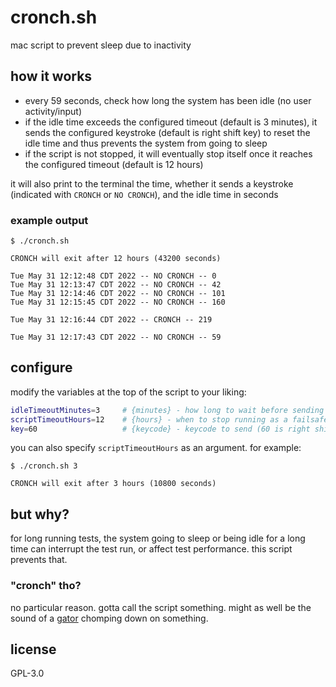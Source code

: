 # cronch.sh

mac script to prevent sleep due to inactivity

## how it works

- every 59 seconds, check how long the system has been idle (no user activity/input)
- if the idle time exceeds the configured timeout (default is 3 minutes), it sends the configured keystroke (default is right shift key) to reset the idle time and thus prevents the system from going to sleep
- if the script is not stopped, it will eventually stop itself once it reaches the configured timeout (default is 12 hours)

it will also print to the terminal the time, whether it sends a keystroke (indicated with `CRONCH` or `NO CRONCH`), and the idle time in seconds

### example output

```text
$ ./cronch.sh

CRONCH will exit after 12 hours (43200 seconds)

Tue May 31 12:12:48 CDT 2022 -- NO CRONCH -- 0
Tue May 31 12:13:47 CDT 2022 -- NO CRONCH -- 42
Tue May 31 12:14:46 CDT 2022 -- NO CRONCH -- 101
Tue May 31 12:15:45 CDT 2022 -- NO CRONCH -- 160

Tue May 31 12:16:44 CDT 2022 -- CRONCH -- 219

Tue May 31 12:17:43 CDT 2022 -- NO CRONCH -- 59
```

## configure

modify the variables at the top of the script to your liking:

```sh
idleTimeoutMinutes=3     # {minutes} - how long to wait before sending keystroke to prevent sleep (and reset idle time (HIDIdleTime))
scriptTimeoutHours=12    # {hours} - when to stop running as a failsafe in case we forgot to stop this script manually
key=60                   # {keycode} - keycode to send (60 is right shift)
```

you can also specify `scriptTimeoutHours` as an argument. for example:

```text
$ ./cronch.sh 3

CRONCH will exit after 3 hours (10800 seconds)
```

## but why?

for long running tests, the system going to sleep or being idle for a long time can interrupt the test run, or affect test performance.  this script prevents that.

### "cronch" tho?

no particular reason.  gotta call the script something.  might as well be the sound of a [gator](https://en.wikipedia.org/wiki/Alligator) chomping down on something.

## license

GPL-3.0

